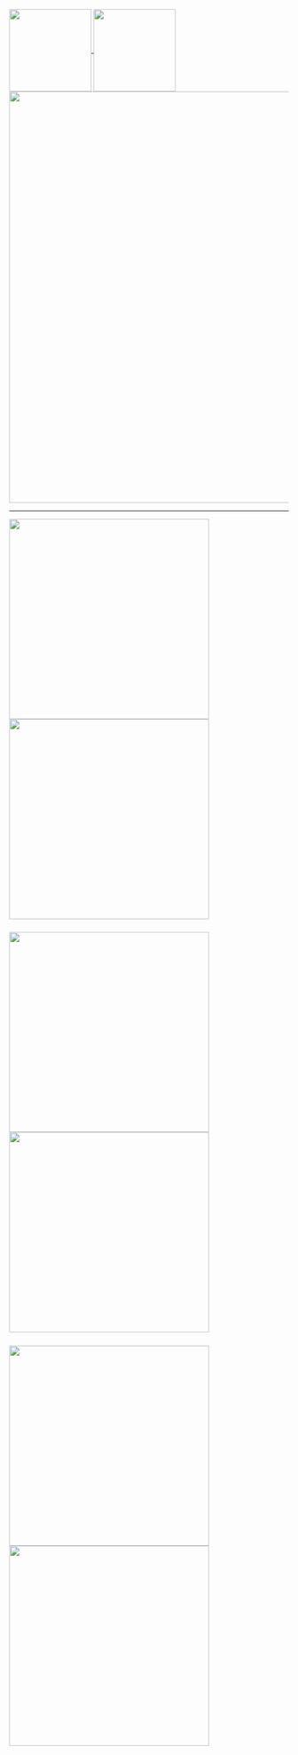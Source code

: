 <a href="https://github.com/Denellyne/">
  <img height=148 align="center" src="https://github-readme-stats.vercel.app/api?username=Denellyne&show_icons=true&theme=aura&include_all_commits=true"/>
</a>
<a href="https://github.com/Denellyne/">
  <img height = 148 align="center" src="https://github-readme-streak-stats.herokuapp.com/?user=Denellyne&theme=aura&(https://git.io/streak-stats" />
</a>
<a>
<a href = "https://wakatime.com/@Denellyne">
<img width = 740 align="center"
src="https://github-readme-stats.vercel.app/api/wakatime?username=Denellyne&theme=aura&custom_title=Time&#160Spent&#160Coding"(https://wakatime.com/@Denellyne)>
</a>

<hr>

<a href="https://github.com/Denellyne/PCXSense">
  <img width = 360 align="left" src="https://github-readme-stats.vercel.app/api/pin/?username=Denellyne&repo=PCXSense&theme=aura&(https://github.com/Denellyne/PCXSense" />
</a>

<a href="https://github.com/Denellyne/Argus-File-Explorer">
  <img width = 360 align="center"  src="https://github-readme-stats.vercel.app/api/pin/?username=Denellyne&repo=Argus&theme=aura&(https://github.com/Denellyne/Argus-File-Explorer" />

#####
</a>
<a href="https://github.com/Denellyne/Resource-Bomber">
  <img width = 360 align="left" src="https://github-readme-stats.vercel.app/api/pin/?username=Denellyne&repo=Resource-Bomber&theme=aura&(https://github.com/Denellyne/Resource-Bomber" />
</a>

<a href="https://github.com/Denellyne/ShinyTracker">
  <img width = 360 align="center"  src="https://github-readme-stats.vercel.app/api/pin/?username=Denellyne&repo=ShinyTracker&theme=aura&(https://github.com/Denellyne/ShinyTracker" />

#####
</a>

<a href="https://github.com/Denellyne/YoutubeDownloader">
  <img width = 360 align="left" src="https://github-readme-stats.vercel.app/api/pin/?username=Denellyne&repo=YoutubeDownloader&theme=aura&(https://github.com/Denellyne/YoutubeDownloader" />
</a>

<a href="https://github.com/Denellyne/FileOrganizer">
  <img width = 360 align="center"  src="https://github-readme-stats.vercel.app/api/pin/?username=Denellyne&repo=FileOrganizer&theme=aura&(https://github.com/Denellyne/FileOrganizer" />

#####
</a>




